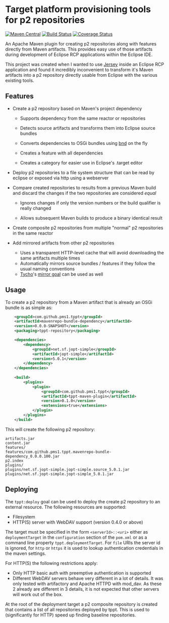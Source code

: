 # Target platform provisioning tools for p2 repositories

[![Maven Central](https://maven-badges.herokuapp.com/maven-central/com.github.pms1.tppt/tppt-maven-plugin/badge.svg)](https://maven-badges.herokuapp.com/maven-central/com.github.pms1.tppt/tppt-maven-plugin)
[![Build Status](https://travis-ci.org/pms1/tppt.svg?branch=master)](https://travis-ci.org/pms1/tppt)
[![Coverage Status](https://coveralls.io/repos/github/pms1/tppt/badge.svg?branch=)](https://coveralls.io/github/pms1/tppt?branch=)

An Apache Maven plugin for creating p2 repositories along with features directly from Maven artifacts. This
provides easy use of those artifacts during development of Eclipse RCP applications within the Eclipse IDE.

This project was created when I wanted to use [Jersey](https://jersey.github.io/) inside an Eclipse RCP application and found it incredibly inconvenient to transform it's Maven artifacts into a p2 repository directly usable from Eclipse with the various existing tools.

## Features 

* Create a p2 repository based on Maven's project dependency

  * Supports dependency from the same reactor or repositories
 
  * Detects source artifacts and transforms them into Eclipse source bundles

  * Converts dependencies to OSGi bundles using [bnd](http://bnd.bndtools.org/) on the fly

  * Creates a feature with all dependencies
 
  * Creates a category for easier use in Eclipse's .target editor

* Deploy p2 repositories to a file system structure that can be read by eclipse or exposed via http using a webserver

* Compare created repositories to results from a previous Maven build and discard the changes if the two repositories are considered _equal_

  * Ignores changes if only the version numbers or the build qualifier is really changed
 
  * Allows subsequent Maven builds to produce a binary identical result
 
* Create composite p2 repositories from multiple "normal" p2 repositories in the same reactor

* Add mirrored artifacts from other p2 repositories

  * Uses a transparent HTTP-level cache that will avoid downloading the same artifacts multiple times
  * Automatically mirrors source bundles / features if they follow the usual naming conventions
  * [Tycho](https://eclipse.org/tycho/)'s [mirror goal](https://wiki.eclipse.org/Tycho/Additional_Tools#mirror_goal) can be used as well


## Usage

To create a p2 repository from a Maven artifact that is already an OSGi bundle is as simple as:

```xml
 	<groupId>com.github.pms1.tppt</groupId>
	<artifactId>mavenrepo-bundle-dependency</artifactId>
	<version>0.0.0-SNAPSHOT</version>
	<packaging>tppt-repository</packaging>

	<dependencies>
		<dependency>
			<groupId>net.sf.jopt-simple</groupId>
			<artifactId>jopt-simple</artifactId>
			<version>5.0.1</version>
		</dependency>
	</dependencies>
	
	<build>
		<plugins>
			<plugin>
				<groupId>com.github.pms1.tppt</groupId>
				<artifactId>tppt-maven-plugin</artifactId>
				<version>0.1.0</version>
				<extensions>true</extensions>
			</plugin>
		</plugins>
	</build>
```

This will create the following p2 repository:

```
artifacts.jar
content.jar
features/
features/com.github.pms1.tppt.mavenrepo-bundle-dependency_0.0.0.100.jar
p2.index
plugins/
plugins/net.sf.jopt-simple.jopt-simple.source_5.0.1.jar
plugins/net.sf.jopt-simple.jopt-simple_5.0.1.jar
```

## Deploying

The `tppt:deploy` goal can be used to deploy the create p2 repository to an external resource. The following resources are supported:

* Filesystem
* HTTP(S) server with WebDAV support (version 0.4.0 or above)

The target must be specified in the form `<serverId>::<uri>` either as `deploymentTarget` in the `configuration` section of the `pom.xml` or as a command line property `tppt.deploymentTarget`.
For `file` URIs the server id is ignored, for `http` or `https` it is used to lookup authentication credentials in the maven settings.

For HTTP(S) the following restrictions apply:

* Only HTTP basic auth with preemptive authentication is supported
* Different WebDAV servers behave very different in a lot of details. It was only tested with artifactory and Apache HTTPD with mod_dav. As these 2 already are different in 3 details, it is not expected that other servers will work out of the box.

At the root of the deployment target a p2 composite repository is created that contains a list of all repositories deployed by tppt. This is used to (significantly for HTTP) speed up finding baseline repositories.
